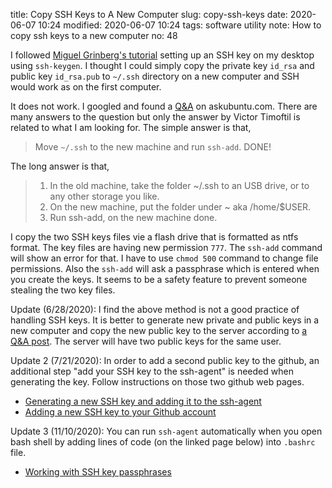 title: Copy SSH Keys to A New Computer
slug: copy-ssh-keys
date: 2020-06-07 10:24
modified: 2020-06-07 10:24
tags: software utility
note: How to copy ssh keys to a new computer
no: 48

I followed 
[Miguel Grinberg's tutorial](https://blog.miguelgrinberg.com/post/the-flask-mega-tutorial-part-xvii-deployment-on-linux) 
setting up an SSH key on my desktop using `ssh-keygen`. I thought I could simply copy the 
private key `id_rsa` and public key `id_rsa.pub` to `~/.ssh` directory on a new computer 
and SSH would work as on the first computer. 

It does not work. I googled and found a 
[Q&A](https://askubuntu.com/questions/4830/easiest-way-to-copy-ssh-keys-to-another-machine) 
on askubuntu.com. There are many answers to the question but only the answer by Victor Timoftil 
is related to what I am looking for. The simple answer is that, 

>    Move `~/.ssh` to the new machine and run `ssh-add`. DONE!

The long answer is that, 


>    1. In the old machine, take the folder ~/.ssh to an USB drive, or to any other storage you like.
>    2. On the new machine, put the folder under ~ aka /home/$USER.
>    3. Run ssh-add, on the new machine done.


I copy the two SSH keys files vie a flash drive that is formatted as ntfs format. The key files 
are having new permission `777`. The `ssh-add` command will show an error for that. I have to 
use `chmod 500` command to change file permissions. Also the `ssh-add` will ask a passphrase 
which is entered when you create the keys. It seems to be a safety feature to prevent someone 
stealing the two key files.   

Update (6/28/2020): I find the above method is not a good practice of handling SSH keys. It is better to 
generate new private and public keys in a new computer and copy the new public key to the 
server according to 
[a Q&A post](https://superuser.com/questions/332510/how-to-transfer-my-ssh-keys-to-another-machine/332513). 
The server will have two public keys for the same user. 

Update 2 (7/21/2020): In order to add a second public key to the github, an additional step 
"add your SSH key to the ssh-agent" is needed when generating the key. Follow instructions on 
those two github web pages.

* [Generating a new SSH key and adding it to the ssh-agent](https://docs.github.com/en/github/authenticating-to-github/generating-a-new-ssh-key-and-adding-it-to-the-ssh-agent)
* [Adding a new SSH key to your Github account](https://docs.github.com/en/github/authenticating-to-github/adding-a-new-ssh-key-to-your-github-account)

Update 3 (11/10/2020): You can run `ssh-agent` automatically when you open bash shell by 
adding lines of code (on the linked page below) into `.bashrc` file. 

* [Working with SSH key passphrases](https://docs.github.com/en/free-pro-team@latest/github/authenticating-to-github/working-with-ssh-key-passphrases)

